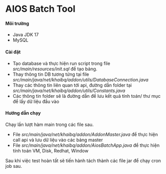 # AIOS Batch Tool

#### Môi trường
- Java JDK 17
- MySQL

#### Cài đặt
- Tạo database và thực hiện run script trong file *src/main/resources/init.sql* để tạo bảng.
- Thay thông tin DB tương tứng tại file *src/main/java/net/khaibq/addon/utils/DatabaseConnection.java*
- Thay các thông tin liên quan tới api, đường dẫn folder tại *src/main/java/net/khaibq/addon/utils/Constants.java*
- Các thông tin folder sẽ là đường dẫn để lưu kết quả tính toán/ thư mục để lấy dữ liệu đầu vào

#### Hướng dẫn chạy
Chạy lần lượt hàm main trong các file sau.
- File *src/main/java/net/khaibq/addon/AddonMaster.java* để thực hiện call api và lưu dữ liệu vào các bảng master
- File *src/main/java/net/khaibq/addon/AiosBatchApp.java* để thực hiện tính toán VM, Disk, Redhat, Window

Sau khi việc test hoàn tất sẽ tiến hành tách thành các file jar để chạy cron job sau.
